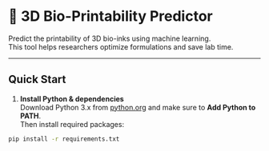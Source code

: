 # 🧪 3D Bio-Printability Predictor

Predict the printability of 3D bio-inks using machine learning.  
This tool helps researchers optimize formulations and save lab time.

---

## Quick Start

1. **Install Python & dependencies**  
Download Python 3.x from [python.org](https://www.python.org/downloads/windows/) and make sure to **Add Python to PATH**.  
Then install required packages:

```bash
pip install -r requirements.txt
```
